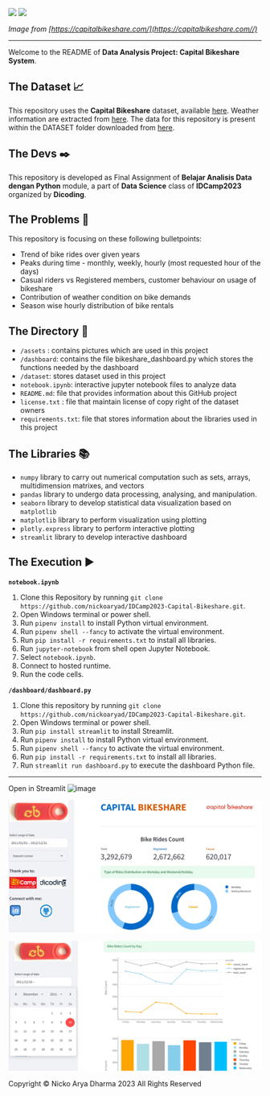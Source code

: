 ![](https://cdn.lyft.com/static/bikesharefe/logo/CapitalBikeshare-main.svg)
![](https://images.ctfassets.net/p6ae3zqfb1e3/7EvTCz4yh5EjYm5PBF2F7b/2af90f1c0cf365a12d088f5021cb0b6d/CaBi_CaBiforEveryone_Hero_2x.png?w=1500&q=60&fm=webp)

*Image from [https://capitalbikeshare.com/](https://capitalbikeshare.com//)*

---

Welcome to the README of **Data Analysis Project: Capital Bikeshare System**. 

## The Dataset 📈
This repository uses the **Capital Bikeshare** dataset, available [here](http://capitalbikeshare.com/system-data). Weather information are extracted from [here](http://www.freemeteo.com). The data for this repository is present within the DATASET folder downloaded from [here](https://drive.google.com/file/d/1RaBmV6Q6FYWU4HWZs80Suqd7KQC34diQ/view?usp=sharing).

## The Devs ✒️
This repository is developed as Final Assignment of **Belajar Analisis Data dengan Python** module, a part of **Data Science** class of **IDCamp2023** organized by **Dicoding**. 

## The Problems 📝
This repository is focusing on these following bulletpoints:
* Trend of bike rides over given years
* Peaks during time - monthly, weekly, hourly (most requested hour of the days)
* Casual riders vs Registered members, customer behaviour on usage of bikeshare
* Contribution of weather condition on bike demands
* Season wise hourly distribution of bike rentals

## The Directory 📂
* `/assets` : contains pictures which are used in this project
* `/dashboard`: contains the file bikeshare_dashboard.py which stores the functions needed by the dashboard
* `/dataset`: stores dataset used in this project
* `notebook.ipynb`: interactive jupyter notebook files to analyze data
* `README.md`: file that provides information about this GitHub project
* `license.txt` : file that maintain license of copy right of the dataset owners
* `requirements.txt`: file that stores information about the libraries used in this project

## The Libraries 📚
* `numpy` library to carry out numerical computation such as sets, arrays, multidimension matrixes, and vectors
* `pandas` library to undergo data processing, analysing, and manipulation.
* `seaborn` library to develop statistical data visualization based on `matplotlib`
* `matplotlib` library to perform visualization using plotting
* `plotly.express` library to perform interactive plotting
* `streamlit` library to develop interactive dashboard

## The Execution ▶
**`notebook.ipynb`**
1. Clone this Repository by running `git clone https://github.com/nickoaryad/IDCamp2023-Capital-Bikeshare.git`.
2. Open Windows terminal or power shell.
3. Run `pipenv install` to install Python virtual environment.
4. Run `pipenv shell --fancy` to activate the virtual environment.
5. Run `pip install -r requirements.txt` to install all libraries. 
6. Run `jupyter-notebook` from shell open Jupyter Notebook.
7. Select `notebook.ipynb`.
8. Connect to hosted runtime.
9. Run the code cells.

**`/dashboard/dashboard.py`**
1. Clone this repository by running `git clone https://github.com/nickoaryad/IDCamp2023-Capital-Bikeshare.git`.
2. Open Windows terminal or power shell.
3. Run `pip install streamlit` to install Streamlit.
4. Run `pipenv install` to install Python virtual environment.
5. Run `pipenv shell --fancy` to activate the virtual environment.
6. Run `pip install -r requirements.txt` to install all libraries.
7. Run `streamlit run dashboard.py` to execute the dashboard Python file.

---
 
 Open in Streamlit ![image](https://github.com/nickoaryad/IDCamp2023-Capital-Bikeshare/assets/153177885/2941445b-6bbe-4c3c-a4f3-29b6e3c9094b)

 ![](https://raw.githubusercontent.com/nickoaryad/IDCamp2023-Capital-Bikeshare/main/assets/Dashboard_screenshoot1.jpg)
 
 ![](https://raw.githubusercontent.com/nickoaryad/IDCamp2023-Capital-Bikeshare/main/assets/Dashboard_screenshoot2.jpg)


Copyright © Nicko Arya Dharma 2023 All Rights Reserved
